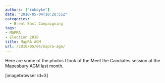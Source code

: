 ```yaml
---
authors: ["robdyke"]
date: "2010-05-04T10:28:55Z"
categories:
  - Brent East Campaigning
tags:
- MAPRA
- Election 2010
title: MapRA AGM
url: /2010/05/04/mapra-agm/
---
```

Here are some of the photos I took of the Meet the Candiates session at the Mapesbury AGM last month.

[imagebrowser id=3]
